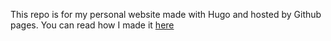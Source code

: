 This repo is for my personal website made with Hugo and hosted by Github pages. You can read how I made it [here](veenavijai.com/blog/website)
